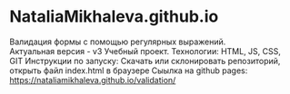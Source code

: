 # NataliaMikhaleva.github.io
Валидация формы с помощью регулярных выражений.        
Актуальная версия - v3
Учебный проект.
Технологии: HTML, JS, CSS, GIT
Инструкции по запуску: Скачать или склонировать репозиторий, открыть файл index.html в браузере
Сыылка на github pages: https://nataliamikhaleva.github.io/validation/
